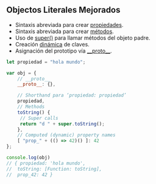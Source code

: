 ## Objectos Literales Mejorados

+ Sintaxis abreviada para crear [propiedades](#/obj-propiedades).
+ Sintaxis abreviada para crear [métodos](#/obj-metodos).
+ Uso de [super()](#/obj-super) para llamar métodos del objeto padre.
+ Creación [dinámica](#/obj-dynkeys) de claves.
+ Asignación del prototipo vía  [\_\_proto\_\_](#/obj-proto).



```js
let propiedad = "hola mundo";

var obj = {
    // __proto__
    __proto__: {},

    // Shorthand para ‘propiedad: propiedad’
    propiedad,
    // Methods
    toString() {
     // Super calls
     return "d " + super.toString();
    },
    // Computed (dynamic) property names
    [ "prop_" + (() => 42)() ]: 42
};

console.log(obj)
// { propiedad: 'hola mundo',
//  toString: [Function: toString],
//  prop_42: 42 }
```